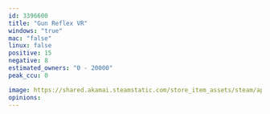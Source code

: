 ```yaml
---
id: 3396600
title: "Gun Reflex VR"
windows: "true"
mac: "false"
linux: false
positive: 15
negative: 8
estimated_owners: "0 - 20000"
peak_ccu: 0

image: https://shared.akamai.steamstatic.com/store_item_assets/steam/apps/3396600/header.jpg?t=1736438585
opinions:
---
```

